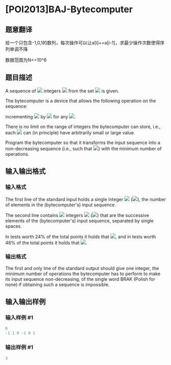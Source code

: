 # [POI2013]BAJ-Bytecomputer

## 题意翻译

给一个只包含-1,0,1的数列，每次操作可以让a[i]+=a[i-1]，求最少操作次数使得序列单调不降

数据范围为N<=10^6

## 题目描述

A sequence of ![](http://main.edu.pl/images/OI20/baj-en-tex.1.png) integers ![](http://main.edu.pl/images/OI20/baj-en-tex.2.png) from the set ![](http://main.edu.pl/images/OI20/baj-en-tex.3.png) is given.

The bytecomputer is a device that allows the following operation on the sequence:

incrementing ![](http://main.edu.pl/images/OI20/baj-en-tex.4.png) by ![](http://main.edu.pl/images/OI20/baj-en-tex.5.png) for any ![](http://main.edu.pl/images/OI20/baj-en-tex.6.png).

There is no limit on the range of integers the bytecomputer can store, i.e., each ![](http://main.edu.pl/images/OI20/baj-en-tex.7.png) can (in principle) have arbitrarily small or large value.

Program the bytecomputer so that it transforms the input sequence into a non-decreasing sequence (i.e., such that ![](http://main.edu.pl/images/OI20/baj-en-tex.8.png)) with the minimum number of operations.

## 输入输出格式

### 输入格式

The first line of the standard input holds a single integer ![](http://main.edu.pl/images/OI20/baj-en-tex.9.png) (![](http://main.edu.pl/images/OI20/baj-en-tex.10.png)), the number of elements in the (bytecomputer's) input sequence.

The second line contains ![](http://main.edu.pl/images/OI20/baj-en-tex.11.png) integers ![](http://main.edu.pl/images/OI20/baj-en-tex.12.png) (![](http://main.edu.pl/images/OI20/baj-en-tex.13.png)) that are the successive elements of the (bytecomputer's) input sequence, separated by single spaces.

In tests worth 24% of the total points it holds that ![](http://main.edu.pl/images/OI20/baj-en-tex.14.png), and in tests worth 48% of the total points it holds that ![](http://main.edu.pl/images/OI20/baj-en-tex.15.png).

### 输出格式

The first and only line of the standard output should give one integer, the minimum number of operations the bytecomputer has to perform to make its input sequence non-decreasing, of the single word BRAK (Polish for none) if obtaining such a sequence is impossible.

## 输入输出样例

### 输入样例 #1

```cpp
6
-1 1 0 -1 0 1

```
### 输出样例 #1

```cpp
3

```
